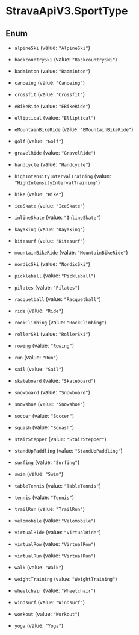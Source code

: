 # StravaApiV3.SportType

## Enum


* `alpineSki` (value: `"AlpineSki"`)

* `backcountrySki` (value: `"BackcountrySki"`)

* `badminton` (value: `"Badminton"`)

* `canoeing` (value: `"Canoeing"`)

* `crossfit` (value: `"Crossfit"`)

* `eBikeRide` (value: `"EBikeRide"`)

* `elliptical` (value: `"Elliptical"`)

* `eMountainBikeRide` (value: `"EMountainBikeRide"`)

* `golf` (value: `"Golf"`)

* `gravelRide` (value: `"GravelRide"`)

* `handcycle` (value: `"Handcycle"`)

* `highIntensityIntervalTraining` (value: `"HighIntensityIntervalTraining"`)

* `hike` (value: `"Hike"`)

* `iceSkate` (value: `"IceSkate"`)

* `inlineSkate` (value: `"InlineSkate"`)

* `kayaking` (value: `"Kayaking"`)

* `kitesurf` (value: `"Kitesurf"`)

* `mountainBikeRide` (value: `"MountainBikeRide"`)

* `nordicSki` (value: `"NordicSki"`)

* `pickleball` (value: `"Pickleball"`)

* `pilates` (value: `"Pilates"`)

* `racquetball` (value: `"Racquetball"`)

* `ride` (value: `"Ride"`)

* `rockClimbing` (value: `"RockClimbing"`)

* `rollerSki` (value: `"RollerSki"`)

* `rowing` (value: `"Rowing"`)

* `run` (value: `"Run"`)

* `sail` (value: `"Sail"`)

* `skateboard` (value: `"Skateboard"`)

* `snowboard` (value: `"Snowboard"`)

* `snowshoe` (value: `"Snowshoe"`)

* `soccer` (value: `"Soccer"`)

* `squash` (value: `"Squash"`)

* `stairStepper` (value: `"StairStepper"`)

* `standUpPaddling` (value: `"StandUpPaddling"`)

* `surfing` (value: `"Surfing"`)

* `swim` (value: `"Swim"`)

* `tableTennis` (value: `"TableTennis"`)

* `tennis` (value: `"Tennis"`)

* `trailRun` (value: `"TrailRun"`)

* `velomobile` (value: `"Velomobile"`)

* `virtualRide` (value: `"VirtualRide"`)

* `virtualRow` (value: `"VirtualRow"`)

* `virtualRun` (value: `"VirtualRun"`)

* `walk` (value: `"Walk"`)

* `weightTraining` (value: `"WeightTraining"`)

* `wheelchair` (value: `"Wheelchair"`)

* `windsurf` (value: `"Windsurf"`)

* `workout` (value: `"Workout"`)

* `yoga` (value: `"Yoga"`)


